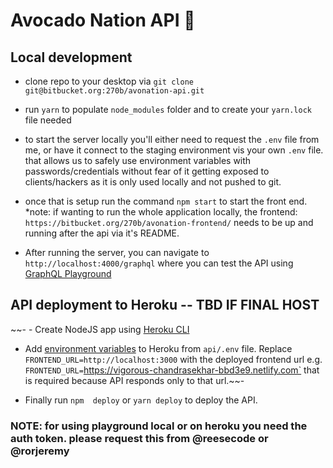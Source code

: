 # Avocado Nation API 🥑

## Local development
- clone repo to your desktop via `git clone git@bitbucket.org:270b/avonation-api.git`

- run `yarn` to populate `node_modules` folder and to create your `yarn.lock` file needed

- to start the server locally you'll either need to request the `.env` file from me, or have it connect to the staging environment vis your own `.env` file. that allows us to safely use environment variables with passwords/credentials without fear of it getting exposed to clients/hackers as it is only used locally and not pushed to git.

- once that is setup run the command `npm start` to start the front end. *note: if wanting to run the whole application locally, the frontend: `https://bitbucket.org/270b/avonation-frontend/` needs to be up and running after the api via it's README.

- After running the server, you can navigate to `http://localhost:4000/graphql` where you can test the API using [GraphQL Playground](https://www.apollographql.com/docs/apollo-server/testing/graphql-playground/)

## API deployment to Heroku -- TBD IF FINAL HOST
~~- - Create NodeJS app using [Heroku CLI](https://devcenter.heroku.com/articles/getting-started-with-nodejs)
- Add [environment variables](https://devcenter.heroku.com/articles/config-vars) to Heroku from `api/.env` file.
  Replace `FRONTEND_URL=http://localhost:3000` with the deployed frontend url e.g. `FRONTEND_URL=`https://vigorous-chandrasekhar-bbd3e9.netlify.com` that is required because API responds only to that url.~~-

- Finally run `npm  deploy` or `yarn deploy` to deploy the API.

### NOTE: for using playground local or on heroku you need the auth token. please request this from @reesecode or @rorjeremy